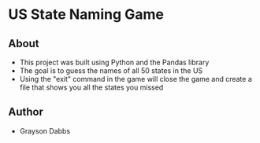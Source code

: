 # US State Naming Game

## About
- This project was built using Python and the Pandas library
- The goal is to guess the names of all 50 states in the US
- Using the "exit" command in the game will close the game and create a file that shows you all the states you missed

## Author
- Grayson Dabbs